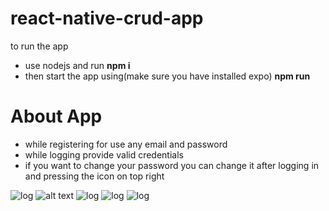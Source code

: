 # react-native-crud-app
to run the app
 - use nodejs and run
  **npm i**
 - then start the app using(make sure you have installed expo) 
  **npm run**

# About App 
- while registering for use any email and password
- while logging provide valid credentials
- if you want to change your password you can change it after logging in and pressing the icon on top right

![log](/screenshots/i1.jpg)
![alt text](https://github.com/Syed-Javith/react-native-crud-app/blob/master/screenshots/i1.jpg?raw=true)
![log](/screenshots/i2.jpg)
![log](/screenshots/i3.jpg)
![log](/screenshots/i4.jpg)
